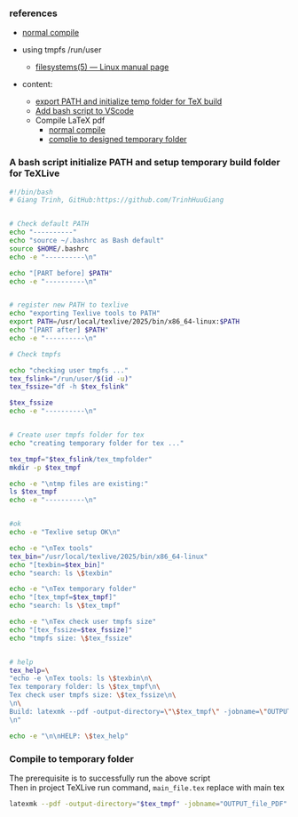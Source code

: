 ### references
- [normal compile](../_200_LaTeX_wikibook/_203_compile.md)
- using tmpfs /run/user
    - [filesystems(5) — Linux manual page](https://man7.org/linux/man-pages/man5/filesystems.5.html)

- content:
    - [export PATH and initialize temp folder for TeX build](#a-bash-script-initialize-path-and-setup-temporary-build-folder-for-texlive)
    - [Add bash script to VScode](./_001_install_TeXLive_environment.md#vscode-setup-bash-terminal)
    - Compile LaTeX pdf
        - [normal compile](../_200_LaTeX_wikibook/_203_compile.md)
        - [complie to designed temporary folder](#compile-to-temporary-folder)
### A bash script initialize PATH and setup temporary build folder for TeXLive
```bash
#!/bin/bash
# Giang Trinh, GitHub:https://github.com/TrinhHuuGiang


# Check default PATH
echo "----------"
echo "source ~/.bashrc as Bash default"
source $HOME/.bashrc
echo -e "----------\n"

echo "[PART before] $PATH"
echo -e "----------\n"


# register new PATH to texlive
echo "exporting Texlive tools to PATH"
export PATH=/usr/local/texlive/2025/bin/x86_64-linux:$PATH
echo "[PART after] $PATH"
echo -e "----------\n"

# Check tmpfs 

echo "checking user tmpfs ..."
tex_fslink="/run/user/$(id -u)"
tex_fssize="df -h $tex_fslink"

$tex_fssize
echo -e "----------\n"


# Create user tmpfs folder for tex
echo "creating temporary folder for tex ..."

tex_tmpf="$tex_fslink/tex_tmpfolder"
mkdir -p $tex_tmpf

echo -e "\ntmp files are existing:"
ls $tex_tmpf
echo -e "----------\n"


#ok
echo -e "Texlive setup OK\n"

echo -e "\nTex tools"
tex_bin="/usr/local/texlive/2025/bin/x86_64-linux"
echo "[texbin=$tex_bin]"
echo "search: ls \$texbin"

echo -e "\nTex temporary folder"
echo "[tex_tmpf=$tex_tmpf]"
echo "search: ls \$tex_tmpf"

echo -e "\nTex check user tmpfs size"
echo "[tex_fssize=$tex_fssize]"
echo "tmpfs size: \$tex_fssize"


# help
tex_help=\
"echo -e \nTex tools: ls \$texbin\n\
Tex temporary folder: ls \$tex_tmpf\n\
Tex check user tmpfs size: \$tex_fssize\n\
\n\
Build: latexmk --pdf -output-directory=\"\$tex_tmpf\" -jobname=\"OUTPUT_file_PDF\" main.tex\
\n"

echo -e "\n\nHELP: \$tex_help"

```

### Compile to temporary folder
The prerequisite is to successfully run the above script  
Then in project TeXLive run command, `main_file.tex` replace with main tex
```bash
latexmk --pdf -output-directory="$tex_tmpf" -jobname="OUTPUT_file_PDF"  main_file.tex
```